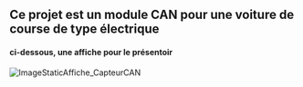 
## Ce projet est un module CAN pour une voiture de course de type électrique

<prototype module can>
<module can>
<esp32 can>
<esp32 twai>
<esp32 projet can>
  
#### ci-dessous, une affiche pour le présentoir

![ImageStaticAffiche_CapteurCAN](https://github.com/CarlDominicA/Projet_Module_CAN/assets/97920084/0c7b7774-fba3-4f5c-ab59-0fe8e7419acd)
